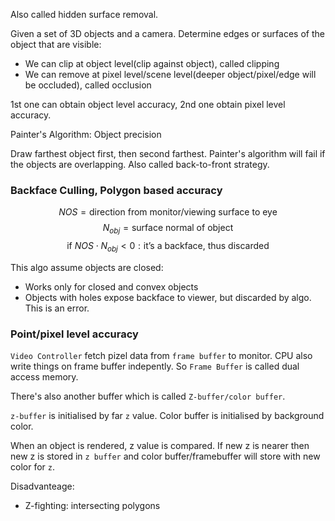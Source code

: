 Also called hidden surface removal.

Given a set of 3D objects and a camera. Determine edges or surfaces of the object that are visible:
- We can clip at object level(clip against object), called clipping
- We can remove at pixel level/scene level(deeper object/pixel/edge will be occluded), called occlusion

1st one can obtain object level accuracy, 2nd one obtain pixel level accuracy.

Painter's Algorithm: Object precision

Draw farthest object first, then second farthest.
Painter's algorithm will fail if the objects are overlapping.
Also called back-to-front strategy.

### Backface Culling, Polygon based accuracy

$$NOS = \text{direction from monitor/viewing surface to eye}$$
$$N_{obj} = \text{surface normal of object}$$
$$\text{if } NOS \cdot N_{obj} < 0: \text{it's a backface, thus discarded}$$

This algo assume objects are closed:
- Works only for closed and convex objects
- Objects with holes expose backface to viewer, but discarded by algo. This is an error.

### Point/pixel level accuracy

`Video Controller` fetch pizel data from `frame buffer` to monitor. CPU also write things on frame buffer indepently. So `Frame Buffer` is called dual access memory.

There's also another buffer which is called `Z-buffer/color buffer`.

`z-buffer` is initialised by far `z` value. Color buffer is initialised by background color.

When an object is rendered, z value is compared. If new z is nearer then new z is stored in `z buffer` and color buffer/framebuffer will store with new color for `z`.

Disadvanteage:
- Z-fighting: intersecting polygons